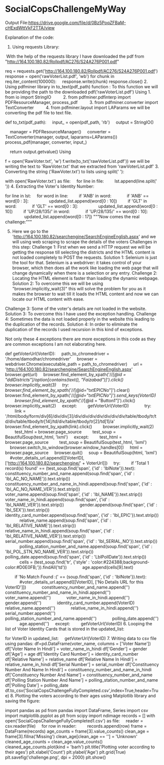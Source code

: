 # SocialCopsChallengeMyWay

Output File:https://drive.google.com/file/d/0Bz5PoqZFBaM-cHExdWttVkF2TTA/view


Explanation of the code:
1. Using requests Library:

 With the help of the requests library I have downloaded the pdf from "http://164.100.180.82/Rollpdf/AC276/S24A276P001.pdf"

req = requests.get('http://164.100.180.82/Rollpdf/AC276/S24A276P001.pdf')
response = open('rawVoterList.pdf', 'wb')
for chunk in req.iter_content(100000):
    response.write(chunk)
response.close()
2. Using pdfminer library in to_text(pdf_path) function :
To this function we will be providing the path to the downloaded pdf('rawVoterList.pdf')
Using 1. from io import StringIO
          2. from pdfminer.pdfinterp import PDFResourceManager, process_pdf
          3. from pdfminer.converter import TextConverter
          4. from pdfminer.layout import LAParams
we will be converting the pdf file to text file.

def to_txt(pdf_path):
    input_ = open(pdf_path, 'rb')
    output = StringIO()

    manager = PDFResourceManager()
    converter = TextConverter(manager, output, laparams=LAParams())
    process_pdf(manager, converter, input_)

    return output.getvalue() 
Using

f = open('RawVoter.txt', 'w')
f.write(to_txt('rawVoterList.pdf'))
we will be writing the text to 'RawVoter.txt' that we extracted from 'rawVoterList.pdf'
3. Converting the string ('RawVoter.txt') to lists using split(' '):

with open('RawVoter.txt') as file:
    for line in file:
        lst.append(line.split(' '))
4. Extracting the Voter's Identity Number:

for line in lst:
    for word in line:
        if 'ANB' in word:
            if 'ANB' == word[0 : 3]:
                updated_list.append(word[0 : 10])
        if 'GLT' in word:
            if 'GLT' == word[0 : 3]:
                updated_list.append(word[0 : 10])
        if 'UP/28/135/' in word:
            if 'UP/28/135/' == word[0 : 10]:
                updated_list.append(word[0 : 17])
"""Now comes the real challenge:"""

5. Here we go to the 'http://164.100.180.82/searchengine/SearchEngineEnglish.aspx' and we will using web scraping to scrape the details of the voters
Challenges in this step:
Challenge 1: First when we send a HTTP request we will be getting the response till selecting the districts and the HTML content is not loaded completely to POST the requests.
Solution 1: Selenium is just the tool for that. Selenium is a webdriver: it takes control of your browser, which then does all the work like loading the web page that will change dynamically when there is a selection or any entry.
Challenge 2: Locating the HTML element is faster than loading the dynamic webpage.
Solution 2: To overcome this we will be using "browser.implicitly_wait(3)" this will solve the problem for you as it makes the browser to wait till it loads the HTML content and now we can locate our HTML content with ease.

Challenge 3: Some of the voter's details are not loaded in the website.
Solution 3: To overcome this I have used the exception handling.
Challenge 4: Sometimes the data is not loaded properly in the website this leading to the duplication of the records.
Solution 4: In order to eliminate the duplication of the records I used recursion in this kind of exceptions.

Not only these 4 exceptions there are more exceptions in this code as they are common exceptions I am not elaborating here.


def getVoterUrl(VoterID):
    path_to_chromedriver = '/home/damodhar/chromedriver'
    browser = webdriver.Chrome(executable_path = path_to_chromedriver)
    url = 'http://164.100.180.82/searchengine/SearchEngineEnglish.aspx'
    browser.get(url)
    browser.find_element_by_xpath('//*[@id = "ddlDistricts"]/option[contains(text(), "Faizabad")]').click()
    browser.implicitly_wait(3)
    try:
        browser.find_element_by_xpath('//*[@id="txtEPICNo"]').clear()
        browser.find_element_by_xpath('//*[@id="txtEPICNo"]').send_keys(VoterID)
        browser.find_element_by_xpath('//*[@id = "Button1"]').click()
        browser.implicitly_wait(2)
    except:
        getVoterUrl(VoterID)
        
    try:
        link = '/html/body/form/div[6]/div/div[3]/div/div/div/div/div/div/div/table/tbody/tr/td/div/table/tbody/tr[14]/td/div/table/tbody/tr[2]/td[1]/a'
        browser.find_element_by_xpath(link).click()
        browser.implicitly_wait(2)
        test_html = browser.page_source
        test_soup = BeautifulSoup(test_html, 'lxml')
    except:
        test_html = browser.page_source
        test_soup = BeautifulSoup(test_html, 'lxml')    
    
    browser.switch_to_window(browser.window_handles[0])
    html = browser.page_source
    browser.quit()
    soup = BeautifulSoup(html, 'lxml')
    #voter_details_url.append([[VoterID],['http://164.100.180.82/searchengine/' + VoterUrl]])
    try:
        if 'Total 1 record(s) found' == (test_soup.find('span', {'id' : 'lblNote'}).text):
            constituency_number_and_name.append(soup.find('span', {'id' : 'lbl_AC_NO_NAME'}).text.strip())
            constituency_number_and_name_in_hindi.append(soup.find('span', {'id' : 'lbl_AC_NO_NAME_VER'}).text.strip())
            voter_name.append(soup.find('span', {'id' : 'lbl_NAME'}).text.strip())
            voter_name_in_hindi.append(soup.find('span', {'id' : 'lbl_NAME_VER'}).text.strip())
            gender.append(soup.find('span', {'id' : 'lbl_SEX'}).text.strip())
            identity_card_number.append(soup.find('span', {'id' : 'lbl_EPIC'}).text.strip())
            relative_name.append(soup.find('span', {'id' : 'lbl_RELATIVE_NAME'}).text.strip())
            relative_name_in_hindi.append(soup.find('span', {'id' : 'lbl_RELATIVE_NAME_VER'}).text.strip())
            serial_number.append(soup.find('span', {'id' : 'lbl_SERIAL_NO'}).text.strip())
            polling_station_number_and_name.append(soup.find('span', {'id' : 'lbl_POL_STN_NO_NAME_VER'}).text.strip())
            polling_date.append(soup.find('span', {'id' : 'LblPollDate'}).text.strip())
            cells = (test_soup.find('tr', {'style' : 'color:#224388;background-color:#D0E0FB;'}).findAll('td'))
            age.append(cells[9].text)

        if 'No Match Found :(' == (soup.find('span', {'id' : 'lblNote'}).text):
            #voter_details_url.append([[VoterID], ['No Details URL for this VoterID']])
            constituency_number_and_name.append('')
            constituency_number_and_name_in_hindi.append('')
            voter_name.append('')
            voter_name_in_hindi.append('')
            gender.append('')
            identity_card_number.append(VoterID)
            relative_name.append('')
            relative_name_in_hindi.append('')
            serial_number.append('')
            polling_station_number_and_name.append('')
            polling_date.append('')
            age.append('')
    except:
        getVoterUrl(VoterID)
6. Looping the list of Voter Identity Cards that is stored in the updated_list:

for VoterID in updated_list:
    getVoterUrl(VoterID)
7. Writing data to csv file using pandas:
df=pd.DataFrame(voter_name, columns = ['Voter Name'])
df['Voter Name In Hindi'] = voter_name_in_hindi
df['Gender'] = gender
df['Age'] = age
df['Identity Card Number'] = identity_card_number
df['Relative Name'] = relative_name
df['Relative Name In Hindi'] = relative_name_in_hindi
df['Serial Number'] = serial_number
df['Constituency Number And Name In Hindi'] = constituency_number_and_name_in_hindi
df['Constituency Number And Name'] = constituency_number_and_name
df['Polling Station Number And Name'] = polling_station_number_and_name
df['Polling Date'] = polling_date
df.to_csv('SocialCopsChallengeFullyCompleted.csv',index=True,header=True)
8. Plotting the voters according to their ages using Matplotlib library and saving the figure:

import pandas as pd
from pandas import DataFrame, Series
import csv
import matplotlib.pyplot as plt
from scipy import ndimage
records = []
with open('SocialCopsChallengeFullyCompleted1.csv') as file:
    reader = csv.reader(file)
    for row in reader:
        records.append(row)
frame = DataFrame(records)
age_counts = frame[3].value_counts()
clean_age = frame[3].fillna('Missing')
clean_age[clean_age == ''] = 'Unknown'
cleaned_age_counts = clean_age.value_counts()
cleaned_age_counts.plot(kind = 'barh')
plt.title('Plotting voter according to their ages')
plt.xlabel('Count')
plt.ylabel('Age')
plt.grid(True)
plt.savefig('challenge.png', dpi = 2000)
plt.show()
